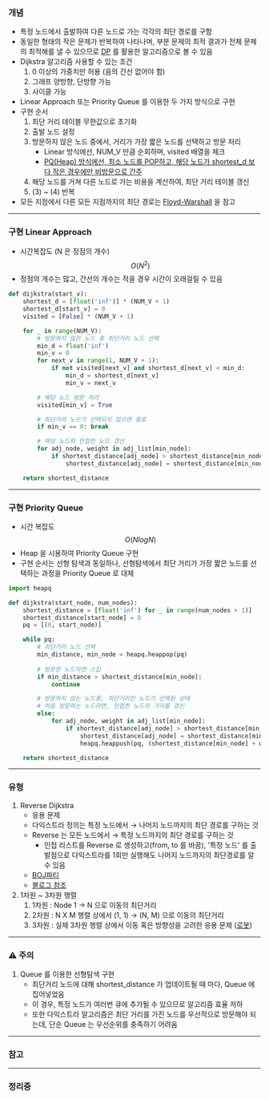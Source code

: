 ### 개념

* 특정 노드에서 출발하여 다른 노드로 가는 각각의 최단 경로를 구함
* 동일한 형태의 작은 문제가 반복하여 나타나며, 부분 문제의 최적 결과가 전체 문제의 최적해를 낼 수 있으므로 [DP](DP.md) 를 활용한 알고리즘으로 볼 수 있음
* Dijkstra 알고리즘 사용할 수 있는 조건
	1. 0 이상의 가중치만 허용 (음의 간선 없어야 함)
	2. 그래프 양방향, 단방향 가능
	3. 사이클 가능
* Linear Approach 또는 Priority Queue 를 이용한 두 가지 방식으로 구현
* 구현 순서
	1. 최단 거리 테이블 무한값으로 초기화
	2. 출발 노드 설정
	3. 방문하지 않은 노드 중에서, 거리가 가장 짧은 노드를 선택하고 방문 처리
		- Linear 방식에선, NUM_V 만큼 순회하며, visited 배열을 체크 
		- <u>PQ(Heap) 방식에선, 최소 노드를 POP하고, 해당 노드가 shortest_d 보다 작은 경우에만 비방문으로 간주</u>
	4. 해당 노드를 거쳐 다른 노드로 가는 비용을 계산하여, 최단 거리 테이블 갱신
	5. (3) ~ (4) 반복
* 모든 지점에서 다른 모든 지점까지의 최단 경로는 [Floyd-Warshall](Floyd-Warshall.md) 을 참고


---
### 구현 Linear Approach

* 시간복잡도 (N 은 정점의 개수) 
  $$O(N^2)$$
* 정점의 개수는 많고, 간선의 개수는 적을 경우 시간이 오래걸릴 수 있음	
```Python
def dijkstra(start_v):
	shortest_d = [float('inf')] * (NUM_V + 1)
	shortest_d[start_v] = 0
	visited = [False] * (NUM_V + 1)

	for _ in range(NUM_V):
		# 방문하지 않은 노드 중 최단거리 노드 선택
		min_d = float('inf')
		min_v = 0
		for next_v in range(1, NUM_V + 1):
			if not visited[next_v] and shortest_d[next_v] < min_d:
				min_d = shortest_d[next_v]
				min_v = next_v

		# 해당 노드 방문 처리
		visited[min_v] = True

		# 최단거리 노드가 선택되지 않으면 종료
		if min_v == 0: break

		# 해당 노드와 인접한 노드 갱신
		for adj_node, weight in adj_list[min_node]:
			if shortest_distance[adj_node] > shortest_distance[min_node] + weight:
				shortest_distance[adj_node] = shortest_distance[min_node] + weight

	return shortest_distance

```


---
### 구현 Priority Queue

* 시간 복잡도 $$O(NlogN)$$
* Heap 을 시용하여 Priority Queue 구현
* 구현 순서는 선형 탐색과 동일하나, 선형탐색에서 최단 거리가 가장 짧은 노드를 선택하는 과정을 Priority Queue 로 대체

```Python
import heapq

def dijkstra(start_node, num_nodes):
	shortest_distance = [float('inf') for _ in range(num_nodes + 1)]
	shortest_distance[start_node] = 0
	pq = [(0, start_node)]

	while pq:
		# 최단거리 노드 선택
		min_distance, min_node = heapq.heappop(pq)
		
		# 방문한 노드라면 스킵
		if min_distance > shortest_distance[min_node]:
			continue

		# 방문하지 않는 노드중, 최단거리인 노드가 선택된 상태
		# 처음 방문하는 노드라면, 인접한 노드의 거리를 갱신
		else:
			for adj_node, weight in adj_list[min_node]:
				if shortest_distance[adj_node] > shortest_distance[min_node] + weight:
					shortest_distance[adj_node] = shortest_distance[min_node] + weight
					heapq.heappush(pq, (shortest_distance[min_node] + weight, adj_node))

	return shortest_distance
```


---
### 유형

1. Reverse Dijkstra
	* 응용 문제
	* 다익스트라 정의는 특정 노드에서 → 나머지 노드까지의 최단 경로를 구하는 것
	* Reverse 는 모든 노드에서 → 특정 노드까지의 최단 경로를 구하는 것
		* 인접 리스트를 Reverse 로 생성하고(from, to 를 바꿈), '특정 노드' 를 출발점으로 다익스트라를 1회만 실행해도 나머지 노드까지의 최단경로를 알 수 있음
	* [BOJ파티](https://www.acmicpc.net/problem/1238)
	* [블로그 참조](https://chb2005.tistory.com/128)
3. 1차원 ~ 3차원 행렬
	1. 1차원  : Node 1 → N 으로 이동의 최단거리
	2. 2차원 : N X M 행렬 상에서 (1, 1) → (N, M) 으로 이동의 최단거리
	3. 3차원 : 실제 3차원 행렬 상에서 이동 혹은 방향성을 고려한 응용 문제 ([로봇](https://www.acmicpc.net/problem/1726))


---
### ⚠️ 주의

1. Queue 를 이용한 선형탐색 구현
	* 최단거리 노드에 대해 shortest_distance 가 업데이트될 때 마다, Queue 에 집어넣었음
	* 이 경우, 특정 노드가 여러번 큐에 추가될 수 있으므로 알고리즘 효율 저하
	* 또한 다익스트라 알고리즘은 최단 거리를 가진 노드를 우선적으로 방문해야 되는데, 단순 Queue 는 우선순위를 충족하기 어려움


---
### 참고


---
### 정리중